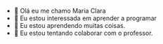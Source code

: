 - 👋 Olá eu me chamo Maria Clara
- 👀 Eu estou interessada em aprender a programar
- 🌱 Eu estou aprendendo muitas coisas.
- 💞️ Eu estou tentando colaborar com o professor.
